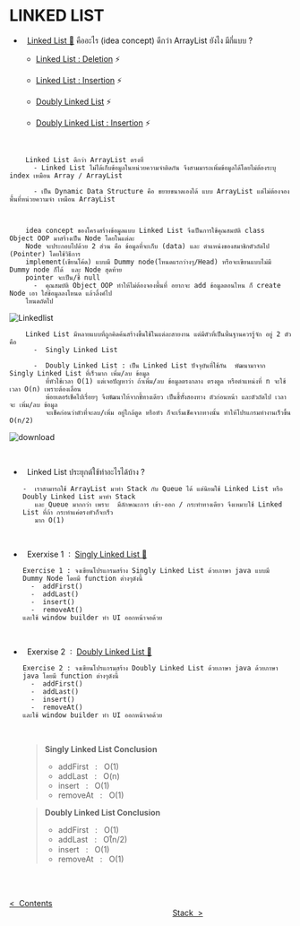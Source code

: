 # LINKED LIST
  - &nbsp; [Linked List 🔗](https://expert-programming-tutor.com/tutorial/data_structure/03_%E0%B8%A5%E0%B8%B4%E0%B8%87%E0%B8%84%E0%B9%8C%E0%B8%A5%E0%B8%B4%E0%B8%AA%E0%B8%95%E0%B9%8C%20(Linked%20List).php) คืออะไร (idea concept) ดีกว่า ArrayList ยังไง มีกี่แบบ ?
    - [Linked List : Deletion](https://www.youtube.com/shorts/pf9ofDV0p_s) ⚡️
    - [Linked List : Insertion](https://www.youtube.com/shorts/T_z4BU_4SPw) ⚡️

    - [Doubly Linked List](https://youtube.com/shorts/wsnxm9RJws8?feature=share) ⚡️
    - [Doubly Linked List : Insertion](https://www.youtube.com/shorts/HWr5NXDsAHM) ⚡️
      
 <br/>
 
        Linked List ดีกว่า ArrayList ตรงที่
          - Linked List ไม่ได้เก็บข้อมูลในหน่วยความจำติดกัน จึงสามมารถเพิ่มข้อมูลได้โดยไม่ต้องระบุ index เหมือน Array / ArrayList
          
          - เป็น Dynamic Data Structure คือ ขยายขนาดเองได้ แบบ ArrayList แต่ไม่ต้องจองพื้นที่หน่วยความจำ เหมือน ArrayList
          

    
        idea concept ของโครงสร้างข้อมูลแบบ Linked List จึงเป็นการใช้คุณสมบัติ class Object OOP มาสร้างเป็น Node โดยในแต่ละ 
        Node จะประกอบไปด้วย 2 ส่วน คือ ข้อมูลที่จะเก็บ (data) และ ตำแหน่งของสมาชิกตัวถัดไป (Pointer) โดยใช้วิธีการ 
        implement(เขียนโค้ด) แบบมี Dummy node(โหนดแรกว่างๆ/Head) หรือจะเขียนแบบไม่มี Dummy node ก็ได้  และ Node สุดท้าย
        pointer จะเป็น/ชี้ null
          -  คุณสมบัติ Object OOP ทำให้ไม่ต้องจองพื้นที่ อยากจะ add ข้อมูลตอนไหน ก็ create Node เอา ใส่ข้อมูลลงโหนด แล้วลิ้งค์ไป
        โหนดถัดไป

![Linkedlist](https://github.com/Arisa-Kaewsuan/Datastructure_Java/assets/87797742/5c7161ff-1a6e-4c7c-8f44-a1a8df096e2e)

        Linked List มีหลายแบบที่ถูกคิดค้นสร้างขึ้นใช้ในแต่ละสายงาน แต่มีตัวที่เป็นพื้นฐานควรรู้จัก อยู่ 2 ตัว คือ
          -  Singly Linked List
          
          -  Doubly Linked List : เป็น Linked List ปัจจุบันที่ใช้กัน  พัฒนามาจาก Singly Linked List ที่เร็วมาก เพิ่ม/ลบ ข้อมูล
             ที่หัวใช้เวลา O(1) แต่เจอปัญหาว่า ถ้าเพิ่ม/ลบ ข้อมูลตรงกลาง ตรงตูด หรือตำแหน่งที่ n จะใช้เวลา O(n) เพราะต้องเลื่อน
             พ้อยเตอร์เช็คไปเรื่อยๆ จึงพัฒนาให้จากชี้ทางเดียว เป็นชี้ทั้ังสองทาง ตัวก่อนหน้า และตัวถัดไป เวลาจะ เพิ่ม/ลบ ข้อมูล 
             จะเช็คก่อนว่าตัวที่จะลบ/เพิ่ม อยู่ใกล้ตูด หรือหัว ก็จะเริ่มเช็คจากทางนั้น ทำให้โปรแกรมทำงานเร็วขึ้น O(n/2)
![download](https://github.com/Arisa-Kaewsuan/Datastructure_Java/assets/87797742/13fca074-88bd-4f68-a52b-7ef67c11386e)
    
  <br/>

  - &nbsp; Linked List ประยุกต์ใช้ทำอะไรได้บ้าง ?

        -  เราสามารถใช้ ArrayList มาทำ Stack กับ Queue ได้ แต่นิยมใช้ Linked List หรือ Doubly Linked List มาทำ Stack
           และ Queue มากกว่า เพราะ  มีลักษณะการ เข้า-ออก / กระทำทางเดียว จึงเหมาะใช้ Linked List ที่ถ้า กระทำแค่ตรงหัวก็จะเร็ว
           มาก O(1)  

    <br/>
    
  - &nbsp; Exerxise 1 &nbsp;:&nbsp; [Singly Linked List 🔗](https://github.com/Arisa-Kaewsuan/Datastructure_Java/tree/main/LinkedList/src)

        Exercise 1 : จงเขียนโปรแกรมสร้าง Singly Linked List ด้วยภาษา java แบบมี Dummy Node โดยมี function ต่างๆดังนี้
          -  addFirst()  
          -  addLast()  
          -  insert()  
          -  removeAt()  
        และใช้ window builder ทำ UI ออกหน้าจอด้วย

    <br/>
    
  - &nbsp; Exerxise 2 &nbsp;:&nbsp; [Doubly Linked List 🔗](https://github.com/Arisa-Kaewsuan/Datastructure_Java/tree/main/DoublyLinkedList/src)

        Exercise 2 : จงเขียนโปรแกรมสร้าง Doubly Linked List ด้วยภาษา java ด้วยภาษา java โดยมี function ต่างๆดังนี้
          -  addFirst()  
          -  addLast()  
          -  insert() 
          -  removeAt()  
        และใช้ window builder ทำ UI ออกหน้าจอด้วย

    <br/>

    > **Singly Linked List Conclusion**
    >- addFirst &nbsp;&nbsp;:&nbsp;&nbsp; O(1)
    >- addLast &nbsp;&nbsp;:&nbsp;&nbsp; O(n)
    >- insert &nbsp;&nbsp;:&nbsp;&nbsp; O(1)
    >- removeAt &nbsp;&nbsp;:&nbsp;&nbsp; O(1)
    
    >  **Doubly Linked List Conclusion**
    >- addFirst &nbsp;&nbsp;:&nbsp;&nbsp; O(1)
    >- addLast &nbsp;&nbsp;:&nbsp;&nbsp; O(ืn/2)
    >- insert &nbsp;&nbsp;:&nbsp;&nbsp; O(1)
    >- removeAt &nbsp;&nbsp;:&nbsp;&nbsp; O(1)

<br/><br/>

[<  &nbsp;Contents](https://github.com/Arisa-Kaewsuan/Datastructure_Java/blob/main/README.md)  &nbsp; &nbsp; &nbsp; &nbsp; &nbsp; &nbsp; &nbsp; &nbsp; &nbsp; &nbsp; &nbsp; &nbsp; &nbsp; &nbsp; &nbsp; &nbsp; &nbsp; &nbsp; &nbsp; &nbsp; &nbsp; &nbsp; &nbsp; &nbsp; &nbsp; &nbsp; &nbsp; &nbsp; &nbsp; &nbsp; &nbsp; &nbsp; &nbsp; &nbsp; &nbsp; &nbsp; &nbsp; &nbsp; &nbsp; &nbsp; &nbsp; &nbsp; &nbsp; &nbsp; &nbsp; &nbsp; &nbsp; &nbsp; &nbsp; &nbsp; &nbsp; &nbsp; &nbsp; &nbsp; &nbsp; &nbsp; &nbsp; &nbsp; &nbsp; &nbsp; &nbsp; &nbsp; &nbsp; &nbsp; &nbsp; &nbsp; &nbsp; &nbsp; &nbsp; &nbsp; &nbsp; &nbsp; &nbsp; &nbsp; &nbsp; &nbsp; &nbsp; &nbsp; &nbsp; &nbsp; &nbsp; &nbsp; &nbsp; &nbsp; &nbsp; &nbsp; &nbsp; &nbsp; &nbsp; &nbsp; &nbsp; [Stack&nbsp;  >](https://github.com/Arisa-Kaewsuan/Datastructure_Java/blob/main/LinkedList.md)
